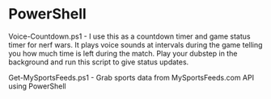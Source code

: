 # PowerShell
Voice-Countdown.ps1	- I use this as a countdown timer and game status timer for nerf wars.  It plays voice sounds at intervals during the game telling you how much time is left during the match.  Play your dubstep in the background and run this script to give status updates.

Get-MySportsFeeds.ps1 - Grab sports data from MySportsFeeds.com API using PowerShell
